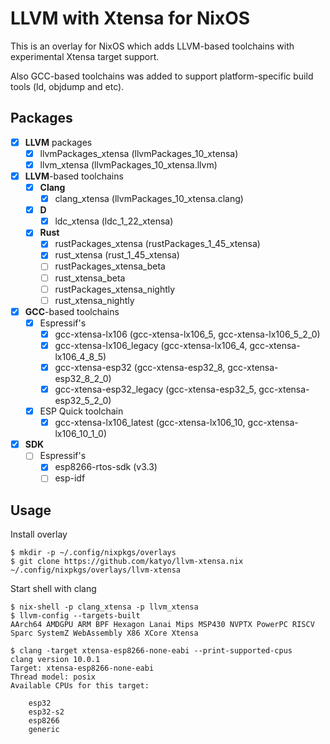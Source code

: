 # LLVM with Xtensa for NixOS

This is an overlay for NixOS which adds LLVM-based toolchains with experimental Xtensa target support.

Also GCC-based toolchains was added to support platform-specific build tools (ld, objdump and etc).

## Packages

- [x] __LLVM__ packages
  - [x] llvmPackages_xtensa (llvmPackages_10_xtensa)
  - [x] llvm_xtensa (llvmPackages_10_xtensa.llvm)
- [x] __LLVM__-based toolchains
  - [x] __Clang__
    - [x] clang_xtensa (llvmPackages_10_xtensa.clang)
  - [x] __D__
    - [x] ldc_xtensa (ldc_1_22_xtensa)
  - [x] __Rust__
    - [x] rustPackages_xtensa (rustPackages_1_45_xtensa)
    - [x] rust_xtensa (rust_1_45_xtensa)
    - [ ] rustPackages_xtensa_beta
    - [ ] rust_xtensa_beta
    - [ ] rustPackages_xtensa_nightly
    - [ ] rust_xtensa_nightly
- [x] __GCC__-based toolchains
  - [x] Espressif's
    - [x] gcc-xtensa-lx106 (gcc-xtensa-lx106_5, gcc-xtensa-lx106_5_2_0)
    - [x] gcc-xtensa-lx106_legacy (gcc-xtensa-lx106_4, gcc-xtensa-lx106_4_8_5)
    - [x] gcc-xtensa-esp32 (gcc-xtensa-esp32_8, gcc-xtensa-esp32_8_2_0)
    - [x] gcc-xtensa-esp32_legacy (gcc-xtensa-esp32_5, gcc-xtensa-esp32_5_2_0)
  - [x] ESP Quick toolchain
    - [x] gcc-xtensa-lx106_latest (gcc-xtensa-lx106_10, gcc-xtensa-lx106_10_1_0)
- [x] __SDK__
  - [ ] Espressif's
    - [x] esp8266-rtos-sdk (v3.3)
    - [ ] esp-idf

## Usage

Install overlay

```
$ mkdir -p ~/.config/nixpkgs/overlays
$ git clone https://github.com/katyo/llvm-xtensa.nix ~/.config/nixpkgs/overlays/llvm-xtensa
```

Start shell with clang

```
$ nix-shell -p clang_xtensa -p llvm_xtensa
$ llvm-config --targets-built
AArch64 AMDGPU ARM BPF Hexagon Lanai Mips MSP430 NVPTX PowerPC RISCV Sparc SystemZ WebAssembly X86 XCore Xtensa

$ clang -target xtensa-esp8266-none-eabi --print-supported-cpus
clang version 10.0.1
Target: xtensa-esp8266-none-eabi
Thread model: posix
Available CPUs for this target:

	esp32
	esp32-s2
	esp8266
	generic
```
